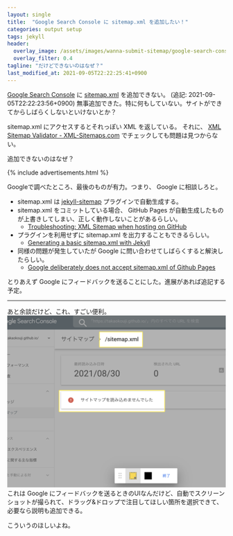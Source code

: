 ```yaml
---
layout: single
title:  "Google Search Console に sitemap.xml を追加したい！"
categories: output setup
tags: jekyll
header:
  overlay_image: /assets/images/wanna-submit-sitemap/google-search-console-sitemap.png
  overlay_filter: 0.4
tagline: "だけどできないのはなぜ？"
last_modified_at: 2021-09-05T22:22:25:41+0900
---
```

[Google Search Console](https://search.google.com/search-console) に [sitemap.xml](https://takaokouji.github.io/sitemap.xml) を追加できない。
(追記: 2021-09-05T22:22:23:56+0900) 無事追加できた。特に何もしていない。サイトができてからしばらくしないといけないとか？

sitemap.xml にアクセスするとそれっぽい XML を返している。
それに、 [XML Sitemap Validator - XML-Sitemaps.com](https://www.xml-sitemaps.com/validate-xml-sitemap.html?op=validate-xml-sitemap&go=1&sitemapurl=https%3A%2F%2Ftakaokouji.github.io%2Fsitemap.xml&submit=Validate+Sitemap) でチェックしても問題は見つからない。

追加できないのはなぜ？

{% include advertisements.html %}

Googleで調べたところ、最後のものが有力。つまり、 Google に相談しろと。

- sitemap.xml は [jekyll-sitemap](https://github.com/jekyll/jekyll-sitemap) プラグインで自動生成する。
- sitemap.xml をコミットしている場合、 GitHub Pages が自動生成したものが上書きしてしまい、正しく動作しないことがあるらしい。
  - [Troubleshooting: XML Sitemap when hosting on GitHub](https://www.cross-validated.com/XML-Sitemap-Problem-when-hosting-on-GitHub/)
- プラグインを利用せずに sitemap.xml を出力することもできるらしい。
  - [Generating a basic sitemap.xml with Jekyll](http://www.independent-software.com/generating-a-sitemap-xml-with-jekyll-without-a-plugin.html)
- 同様の問題が発生していたが Google に問い合わせてしばらくすると解決したらしい。
  - [Google deliberately does not accept sitemap.xml of Github Pages](https://github.community/t/google-deliberately-does-not-accept-sitemap-xml-of-github-pages/184937)

とりあえず Google にフィードバックを送ることにした。進展があれば追記する予定。

- - -

あと余談だけど、これ、すごい便利。
![フィードバックのUI](/assets/images/wanna-submit-sitemap/google-search-console-feedback-ui.png)
これは Google にフィードバックを送るときのUIなんだけど、自動でスクリーンショットが撮られて、ドラッグ&ドロップで注目してほしい箇所を選択できて、必要なら説明も追加できる。

こういうのほしいよね。
